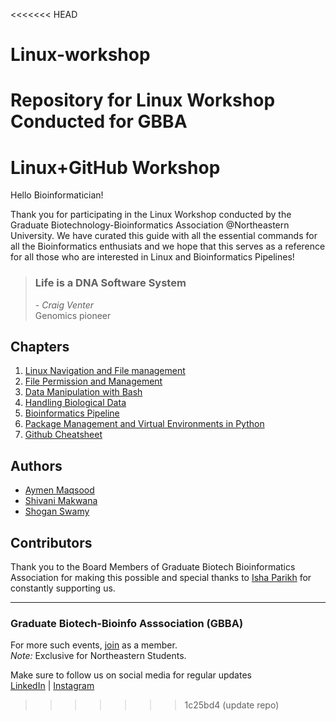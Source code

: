 <<<<<<< HEAD
# Linux-workshop
Repository for Linux Workshop Conducted for GBBA
=======
# Linux+GitHub Workshop

Hello Bioinformatician!

Thank you for participating in the Linux Workshop conducted by the Graduate Biotechnology-Bioinformatics Association @Northeastern University. We have curated this guide with all the essential commands for all the Bioinformatics enthusiats and we hope that this serves as a reference for all those who are interested in Linux and Bioinformatics Pipelines!

> ### Life is a DNA Software System
> \- *Craig Venter*\
> Genomics pioneer

## Chapters

1.  [Linux Navigation and File management](./chapters/1_linux_navigation.md)
2.  [File Permission and Management](./chapters/2_file_permission.md)
3.  [Data Manipulation with Bash](./chapters/3_data_manipulation.md)
4.  [Handling Biological Data](./chapters/4_handling_biological_data_fasta_fastq.md)
5.  [Bioinformatics Pipeline](./chapters/5_bioinformatics_pipelines.md)
6.  [Package Management and Virtual Environments in Python](./chapters/6_package_management.md)
7.  [Github Cheatsheet](./chapters/git_Tutorial.md)



## Authors

-   [Aymen Maqsood]()
-   [Shivani Makwana]()
-   [Shogan Swamy](https://github.com/swamyshogan)

## Contributors

Thank you to the Board Members of Graduate Biotech Bioinformatics Association for making this possible and special thanks to [Isha Parikh]() for constantly supporting us.

---

### Graduate Biotech-Bioinfo Asssociation (GBBA)

For more such events, [join](https://neu.campuslabs.com/engage/organization/na) as a member.\
*Note:* Exclusive for Northeastern Students.

Make sure to follow us on social media for regular updates\
[LinkedIn](https://www.linkedin.com/in/gbba-neu) \| [Instagram](https://www.instagram.com/gbba_neu)
>>>>>>> 1c25bd4 (update repo)
